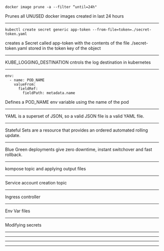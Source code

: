 ```
docker image prune -a --filter “until=24h" 
```
Prunes all UNUSED docker images created in last 24 hours

---

```
kubectl create secret generic app-token --from-file=token=./secret-token.yaml
```
creates a Secret called app-token with the contents of the file ./secret-token.yaml stored in the token key of the object

---

KUBE_LOGGING_DESTINATION cntrols the log destination in kubernetes 

---

```
env:
  - name: POD_NAME
    valueFrom:
      fieldRef:
        fieldPath: metadata.name
```
Defines a POD_NAME env variable using the name of the pod

---

YAML is a superset of JSON, so a valid JSON file is a valid YAML file.

---

Stateful Sets are a resource that provides an ordered automated rolling update. 

---

Blue Green deployments give zero downtime, instant switchover and fast rollback.

---

kompose topic and applying output files

---

Service account creation topic

---

Ingress controller

---

Env Var files

---

Modifying secrets

---



---



---



---

